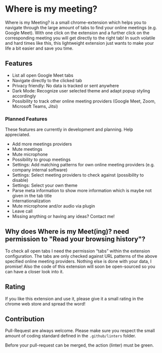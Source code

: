 # Where is my meeting?
Where is my Meeting? is a small chrome-extension which helps you to navigate through the large amount of tabs to find your online meetings (e.g. Google Meet).
With one click on the extension and a further click on the corresponding meeting you will get directly to the right tab!
In such volatile and hard times like this, this lightweight extension just wants to make your life a bit easier and save you time.

## Features
- List all open Google Meet tabs
- Navigate directly to the clicked tab
- Privacy friendly: No data is tracked or sent anywhere
- Dark Mode: Recognize user selected theme and adapt popup styling accordingly
- Possibility to track other online meeting providers (Google Meet, Zoom, Microsoft Teams, Jitsi)

### Planned Features
These features are currently in development and planning. Help appreciated.
- Add more meetings providers
- Mute meetings
- Mute microphone
- Possibility to group meetings
- Settings: Add matching patterns for own online meeting providers (e.g. company internal software)
- Settings: Select meeting providers to check against (possibility to disable)
- Settings: Select your own theme
- Parse meta information to show more information which is maybe not given in the tab title
- Internationalization
- Mute microphone and/or audio via plugin
- Leave call
- Missing anything or having any ideas? Contact me!

## Why does Where is my Meet(ing)? need permission to "Read your browsing history"?
To check all open tabs I need the permission “tabs” within the extension configuration. The tabs are only checked against URL patterns of the above specified online meeting providers. Nothing else is done with your data, I promise! Also the code of this extension will soon be open-sourced so you can have a closer look into it.

## Rating
If you like this extension and use it, please give it a small rating in the chrome web store and spread the word!

## Contribution
Pull-Request are always welcome. Please make sure you respect the small amount of coding standard defined in the `.github/linters` folder.

Before your pull-request can be merged, the action (linter) must be green.